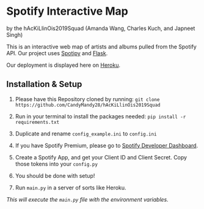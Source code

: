 # Spotify Interactive Map
by the hAcKiLlinOis2019Squad (Amanda Wang, Charles Kuch, and Japneet Singh)

This is an interactive web map of artists and albums pulled from the Spotify API.
Our project uses [Spotipy](https://spotipy.readthedocs.io/en/latest/) and [Flask](http://flask.pocoo.org/docs/1.0/).

Our deployment is displayed here on [Heroku](https://spotify-interactive-map-2019.herokuapp.com/).

## Installation & Setup
1. Please have this Repository cloned by running:
`git clone https://github.com/CandyMandy28/hAcKiLlinOis2019Squad`

1. Run in your terminal to install the packages needed:
`pip install -r requirements.txt`

2. Duplicate and rename `config_example.ini` to `config.ini`

3. If you have Spotify Premium, please go to [Spotify Developer Dashboard](https://developer.spotify.com/dashboard/).

3. Create a Spotify App, and get your Client ID and Client Secret. Copy those tokens into your `config.py`

3. You should be done with setup!

4. Run `main.py` in a server of sorts like Heroku.

*This will execute the `main.py` file with the environment variables.*
